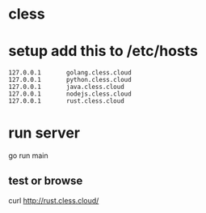 # cless

# setup add this to /etc/hosts
```
127.0.0.1       golang.cless.cloud
127.0.0.1       python.cless.cloud
127.0.0.1       java.cless.cloud
127.0.0.1       nodejs.cless.cloud
127.0.0.1       rust.cless.cloud
```

# run server
go run main

## test or browse
curl http://rust.cless.cloud/